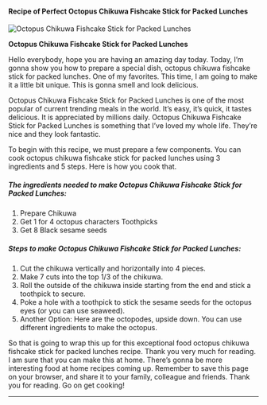             

#### Recipe of Perfect Octopus Chikuwa Fishcake Stick for Packed Lunches

![Octopus Chikuwa Fishcake Stick for Packed Lunches](https://img-global.cpcdn.com/recipes/5924262876545024/751x532cq70/octopus-chikuwa-fishcake-stick-for-packed-lunches-recipe-main-photo.jpg)

**Octopus Chikuwa Fishcake Stick for Packed Lunches**

Hello everybody, hope you are having an amazing day today. Today, I’m gonna show you how to prepare a special dish, octopus chikuwa fishcake stick for packed lunches. One of my favorites. This time, I am going to make it a little bit unique. This is gonna smell and look delicious.

Octopus Chikuwa Fishcake Stick for Packed Lunches is one of the most popular of current trending meals in the world. It’s easy, it’s quick, it tastes delicious. It is appreciated by millions daily. Octopus Chikuwa Fishcake Stick for Packed Lunches is something that I’ve loved my whole life. They’re nice and they look fantastic.

To begin with this recipe, we must prepare a few components. You can cook octopus chikuwa fishcake stick for packed lunches using 3 ingredients and 5 steps. Here is how you cook that.

##### The ingredients needed to make Octopus Chikuwa Fishcake Stick for Packed Lunches:

1.  Prepare Chikuwa
2.  Get 1 for 4 octopus characters Toothpicks
3.  Get 8 Black sesame seeds

##### Steps to make Octopus Chikuwa Fishcake Stick for Packed Lunches:

1.  Cut the chikuwa vertically and horizontally into 4 pieces.
2.  Make 7 cuts into the top 1/3 of the chikuwa.
3.  Roll the outside of the chikuwa inside starting from the end and stick a toothpick to secure.
4.  Poke a hole with a toothpick to stick the sesame seeds for the octopus eyes (or you can use seaweed).
5.  Another Option: Here are the octopodes, upside down. You can use different ingredients to make the octopus.

So that is going to wrap this up for this exceptional food octopus chikuwa fishcake stick for packed lunches recipe. Thank you very much for reading. I am sure that you can make this at home. There’s gonna be more interesting food at home recipes coming up. Remember to save this page on your browser, and share it to your family, colleague and friends. Thank you for reading. Go on get cooking!

* * *